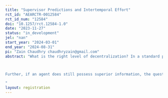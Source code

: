```yaml
---
title: "Supervisor Predictions and Intertemporal Effort"
rct_id: "AEARCTR-0012584"
rct_id_num: "12584"
doi: "10.1257/rct.12584-1.0"
date: "2023-11-27"
status: "in_development"
jel: "nan"
start_year: "2024-03-01"
end_year: "2024-08-31"
pi: "Zain Chaudhry chaudhryzain@gmail.com"
abstract: "What is the right level of decentralization? In a standard principal-agent model, principal(s) may delegate decision-making authority to agents to take advantage of the agents' superior information, which is offset as the principal(s) lose(s) complete control and the agent can pursue their own objectives (to a certain extent). However, this information advantage is typically for certain easily observable elements. Does this information advantage hold for elements such as intertemporal effort allocation which has harder characteristics associated with it such as present bias and the level of sophistication on part of the agent. For the latter, a large literature has establishment the existence of naivete on part of agents themselves. Our idea is that an agent might herself be unaware of her own present-bias and thus an external actor, a principal, may be able to better ascertain this about her and thus make better choices. 

Further, if an agent does still possess superior information, the question for the public sector, which has multiple decision-making layers, and multiple principals is: what advantage do agents have over different levels of authority? Are principals closer to the agent better informed and how can their involvement improve performance? We conduct a field experiment to understand the informational advantage of community health workers, their immediate supervisors and senior-most Department of Health officials. However, this question is not just relevant for the public sector, but in any organization including private sector organizations, where different levels of authority exist. 
"
layout: registration
---
```


